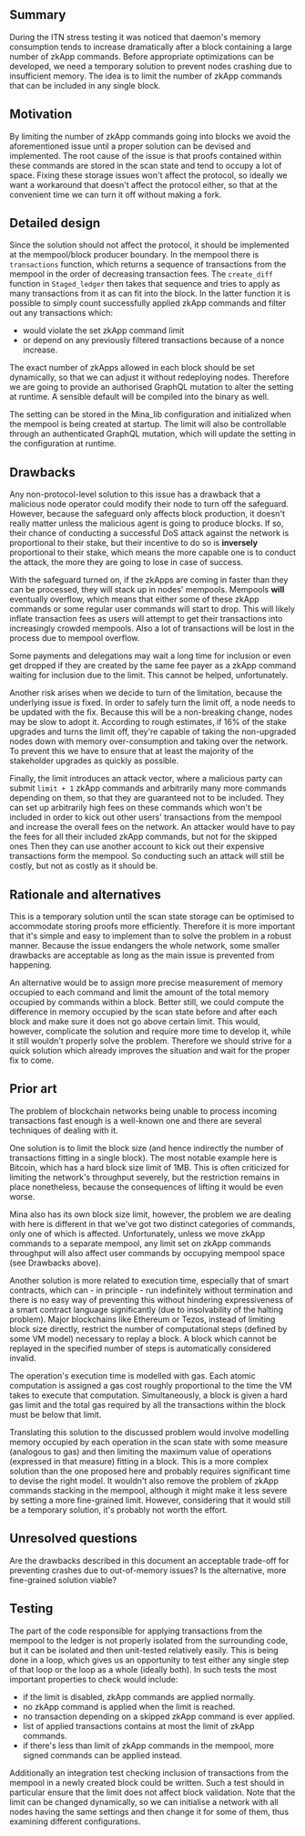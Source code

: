 ## Summary

During the ITN stress testing it was noticed that daemon's memory consumption
tends to increase dramatically after a block containing a large number of zkApp
commands. Before appropriate optimizations can be developed, we need a temporary
solution to prevent nodes crashing due to insufficient memory. The idea is to
limit the number of zkApp commands that can be included in any single block.

## Motivation

By limiting the number of zkApp commands going into blocks we avoid the
aforementioned issue until a proper solution can be devised and implemented. The
root cause of the issue is that proofs contained within these commands are
stored in the scan state and tend to occupy a lot of space. Fixing these storage
issues won't affect the protocol, so ideally we want a workaround that doesn't
affect the protocol either, so that at the convenient time we can turn it off
without making a fork.

## Detailed design

Since the solution should not affect the protocol, it should be implemented at
the mempool/block producer boundary. In the mempool there is `transactions`
function, which returns a sequence of transactions from the mempool in the order
of decreasing transaction fees. The `create_diff` function in `Staged_ledger`
then takes that sequence and tries to apply as many transactions from it as can
fit into the block. In the latter function it is possible to simply count
successfully applied zkApp commands and filter out any transactions which:

- would violate the set zkApp command limit
- or depend on any previously filtered transactions because of a nonce increase.

The exact number of zkApps allowed in each block should be set dynamically, so
that we can adjust it without redeploying nodes. Therefore we are going to
provide an authorised GraphQL mutation to alter the setting at runtime. A
sensible default will be compiled into the binary as well.

The setting can be stored in the Mina_lib configuration and initialized when the
mempool is being created at startup. The limit will also be controllable through
an authenticated GraphQL mutation, which will update the setting in the
configuration at runtime.

## Drawbacks

Any non-protocol-level solution to this issue has a drawback that a malicious
node operator could modify their node to turn off the safeguard. However,
because the safeguard only affects block production, it doesn't really matter
unless the malicious agent is going to produce blocks. If so, their chance of
conducting a successful DoS attack against the network is proportional to their
stake, but their incentive to do so is **inversely** proportional to their
stake, which means the more capable one is to conduct the attack, the more they
are going to lose in case of success.

With the safeguard turned on, if the zkApps are coming in faster than they can
be processed, they will stack up in nodes' mempools. Mempools **will**
eventually overflow, which means that either some of these zkApp commands or
some regular user commands will start to drop. This will likely inflate
transaction fees as users will attempt to get their transactions into
increasingly crowded mempools. Also a lot of transactions will be lost in the
process due to mempool overflow.

Some payments and delegations may wait a long time for inclusion or even get
dropped if they are created by the same fee payer as a zkApp command waiting for
inclusion due to the limit. This cannot be helped, unfortunately.

Another risk arises when we decide to turn of the limitation, because the
underlying issue is fixed. In order to safely turn the limit off, a node needs
to be updated with the fix. Because this will be a non-breaking change, nodes
may be slow to adopt it. According to rough estimates, if 16% of the stake
upgrades and turns the limit off, they're capable of taking the non-upgraded
nodes down with memory over-consumption and taking over the network. To prevent
this we have to ensure that at least the majority of the stakeholder upgrades as
quickly as possible.

Finally, the limit introduces an attack vector, where a malicious party can
submit `limit + 1` zkApp commands and arbitrarily many more commands depending
on them, so that they are guaranteed not to be included. They can set up
arbitrarily high fees on these commands which won't be included in order to kick
out other users' transactions from the mempool and increase the overall fees on
the network. An attacker would have to pay the fees for all their included zkApp
commands, but not for the skipped ones Then they can use another account to kick
out their expensive transactions form the mempool. So conducting such an attack
will still be costly, but not as costly as it should be.

## Rationale and alternatives

This is a temporary solution until the scan state storage can be optimised to
accommodate storing proofs more efficiently. Therefore it is more important that
it's simple and easy to implement than to solve the problem in a robust manner.
Because the issue endangers the whole network, some smaller drawbacks are
acceptable as long as the main issue is prevented from happening.

An alternative would be to assign more precise measurement of memory occupied to
each command and limit the amount of the total memory occupied by commands
within a block. Better still, we could compute the difference in memory occupied
by the scan state before and after each block and make sure it does not go above
certain limit. This would, however, complicate the solution and require more
time to develop it, while it still wouldn't properly solve the problem.
Therefore we should strive for a quick solution which already improves the
situation and wait for the proper fix to come.

## Prior art

The problem of blockchain networks being unable to process incoming transactions
fast enough is a well-known one and there are several techniques of dealing with
it.

One solution is to limit the block size (and hence indirectly the number of
transactions fitting in a single block). The most notable example here is
Bitcoin, which has a hard block size limit of 1MB. This is often criticized for
limiting the network's throughput severely, but the restriction remains in place
nonetheless, because the consequences of lifting it would be even worse.

Mina also has its own block size limit, however, the problem we are dealing with
here is different in that we've got two distinct categories of commands, only
one of which is affected. Unfortunately, unless we move zkApp commands to a
separate mempool, any limit set on zkApp commands throughput will also affect
user commands by occupying mempool space (see Drawbacks above).

Another solution is more related to execution time, especially that of smart
contracts, which can - in principle - run indefinitely without termination and
there is no easy way of preventing this without hindering expressiveness of a
smart contract language significantly (due to insolvability of the halting
problem). Major blockchains like Ethereum or Tezos, instead of limiting block
size directly, restrict the number of computational steps (defined by some VM
model) necessary to replay a block. A block which cannot be replayed in the
specified number of steps is automatically considered invalid.

The operation's execution time is modelled with gas. Each atomic computation is
assigned a gas cost roughly proportional to the time the VM takes to execute
that computation. Simultaneously, a block is given a hard gas limit and the
total gas required by all the transactions within the block must be below that
limit.

Translating this solution to the discussed problem would involve modelling
memory occupied by each operation in the scan state with some measure (analogous
to gas) and then limiting the maximum value of operations (expressed in that
measure) fitting in a block. This is a more complex solution than the one
proposed here and probably requires significant time to devise the right model.
It wouldn't also remove the problem of zkApp commands stacking in the mempool,
although it might make it less severe by setting a more fine-grained limit.
However, considering that it would still be a temporary solution, it's probably
not worth the effort.

## Unresolved questions

Are the drawbacks described in this document an acceptable trade-off for
preventing crashes due to out-of-memory issues? Is the alternative, more
fine-grained solution viable?

## Testing

The part of the code responsible for applying transactions from the mempool to
the ledger is not properly isolated from the surrounding code, but it can be
isolated and then unit-tested relatively easily. This is being done in a loop,
which gives us an opportunity to test either any single step of that loop or the
loop as a whole (ideally both). In such tests the most important properties to
check would include:

- if the limit is disabled, zkApp commands are applied normally.
- no zkApp command is applied when the limit is reached.
- no transaction depending on a skipped zkApp command is ever applied.
- list of applied transactions contains at most the limit of zkApp commands.
- if there's less than limit of zkApp commands in the mempool, more signed
  commands can be applied instead.

Additionally an integration test checking inclusion of transactions from the
mempool in a newly created block could be written. Such a test should in
particular ensure that the limit does not affect block validation. Note that the
limit can be changed dynamically, so we can initialise a network with all nodes
having the same settings and then change it for some of them, thus examining
different configurations.
